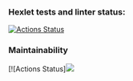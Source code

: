 ### Hexlet tests and linter status:
[![Actions Status](https://github.com/Fuksin0/frontend-project-lvl1/workflows/hexlet-check/badge.svg)](https://github.com/Fuksin0/frontend-project-lvl1/actions)

### Maintainability
[![Actions Status]<a href="https://codeclimate.com/github/codeclimate/codeclimate/maintainability"><img src="https://api.codeclimate.com/v1/badges/a99a88d28ad37a79dbf6/maintainability" /></a>
